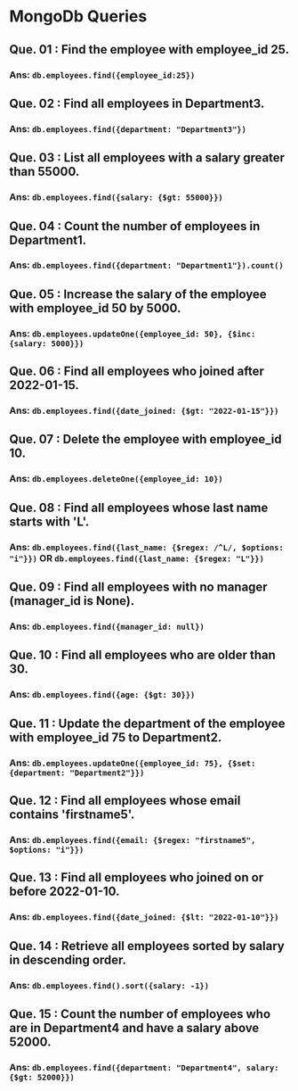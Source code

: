 # MongoDb Queries

## Que. 01 : Find the employee with employee_id 25.

### Ans: `db.employees.find({employee_id:25})`

## Que. 02 : Find all employees in Department3.

### Ans: `db.employees.find({department: "Department3"})`

## Que. 03 : List all employees with a salary greater than 55000.

### Ans: `db.employees.find({salary: {$gt: 55000}})`

## Que. 04 : Count the number of employees in Department1.

### Ans: `db.employees.find({department: "Department1"}).count()`

## Que. 05 : Increase the salary of the employee with employee_id 50 by 5000.

### Ans: `db.employees.updateOne({employee_id: 50}, {$inc: {salary: 5000}})`

## Que. 06 : Find all employees who joined after 2022-01-15.

### Ans: `db.employees.find({date_joined: {$gt: "2022-01-15"}})`

## Que. 07 : Delete the employee with employee_id 10.

### Ans: `db.employees.deleteOne({employee_id: 10})`

## Que. 08 : Find all employees whose last name starts with 'L'.

### Ans: `db.employees.find({last_name: {$regex: /^L/, $options: "i"}})` OR `db.employees.find({last_name: {$regex: "L"}})`

## Que. 09 : Find all employees with no manager (manager_id is None).

### Ans: `db.employees.find({manager_id: null})`

## Que. 10 : Find all employees who are older than 30.

### Ans: `db.employees.find({age: {$gt: 30}})`

## Que. 11 : Update the department of the employee with employee_id 75 to Department2.

### Ans: `db.employees.updateOne({employee_id: 75}, {$set: {department: "Department2"}})`

## Que. 12 : Find all employees whose email contains 'firstname5'.

### Ans: `db.employees.find({email: {$regex: "firstname5", $options: "i"}})`

## Que. 13 : Find all employees who joined on or before 2022-01-10.

### Ans: `db.employees.find({date_joined: {$lt: "2022-01-10"}})`

## Que. 14 : Retrieve all employees sorted by salary in descending order.

### Ans: `db.employees.find().sort({salary: -1})`

## Que. 15 : Count the number of employees who are in Department4 and have a salary above 52000.

### Ans: `db.employees.find({department: "Department4", salary: {$gt: 52000}})`
